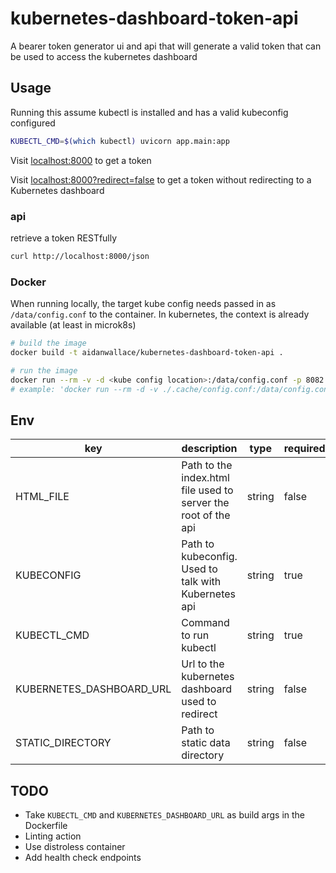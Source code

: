 # kubernetes-dashboard-token-api

A bearer token generator ui and api that will generate a valid token that can be used to access the kubernetes dashboard

## Usage

Running this assume kubectl is installed and has a valid kubeconfig configured

```sh
KUBECTL_CMD=$(which kubectl) uvicorn app.main:app
```

Visit [localhost:8000](https://localhost:8000) to get a token

Visit [localhost:8000?redirect=false](https://localhost:8000?redirect=false) to get a token without redirecting to a Kubernetes dashboard

### api

retrieve a token RESTfully

```sh
curl http://localhost:8000/json
```

### Docker

When running locally, the target kube config needs passed in as `/data/config.conf` to the container. In kubernetes, the context is already available (at least in microk8s)

```sh
# build the image
docker build -t aidanwallace/kubernetes-dashboard-token-api .

# run the image
docker run --rm -v -d <kube config location>:/data/config.conf -p 8082:80 aidanwallace/kubernetes-dashboard-token-api
# example: 'docker run --rm -d -v ./.cache/config.conf:/data/config.conf -p 8082:80 aidanwallace/kubernetes-dashboard-token-api'

```

## Env

| key                      | description                                                    | type   | required | default      |
| ------------------------ | -------------------------------------------------------------- | ------ | -------- | ------------ |
| HTML_FILE                | Path to the index.html file used to server the root of the api | string | false    | ./index.html |
| KUBECONFIG               | Path to kubeconfig. Used to talk with Kubernetes api           | string | true     |              |
| KUBECTL_CMD              | Command to run kubectl                                         | string | true     |              |
| KUBERNETES_DASHBOARD_URL | Url to the kubernetes dashboard used to redirect               | string | false    | null         |
| STATIC_DIRECTORY         | Path to static data directory                                  | string | false    | ./static     |

## TODO

- Take `KUBECTL_CMD` and `KUBERNETES_DASHBOARD_URL` as build args in the Dockerfile
- Linting action
- Use distroless container
- Add health check endpoints
